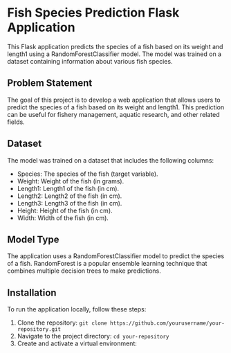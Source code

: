 # Fish Species Prediction Flask Application

This Flask application predicts the species of a fish based on its weight and length1 using a RandomForestClassifier model. The model was trained on a dataset containing information about various fish species.

## Problem Statement

The goal of this project is to develop a web application that allows users to predict the species of a fish based on its weight and length1. This prediction can be useful for fishery management, aquatic research, and other related fields.

## Dataset

The model was trained on a dataset that includes the following columns:
- Species: The species of the fish (target variable).
- Weight: Weight of the fish (in grams).
- Length1: Length1 of the fish (in cm).
- Length2: Length2 of the fish (in cm).
- Length3: Length3 of the fish (in cm).
- Height: Height of the fish (in cm).
- Width: Width of the fish (in cm).

## Model Type

The application uses a RandomForestClassifier model to predict the species of a fish. RandomForest is a popular ensemble learning technique that combines multiple decision trees to make predictions.

## Installation

To run the application locally, follow these steps:
1. Clone the repository: `git clone https://github.com/yourusername/your-repository.git`
2. Navigate to the project directory: `cd your-repository`
3. Create and activate a virtual environment:
